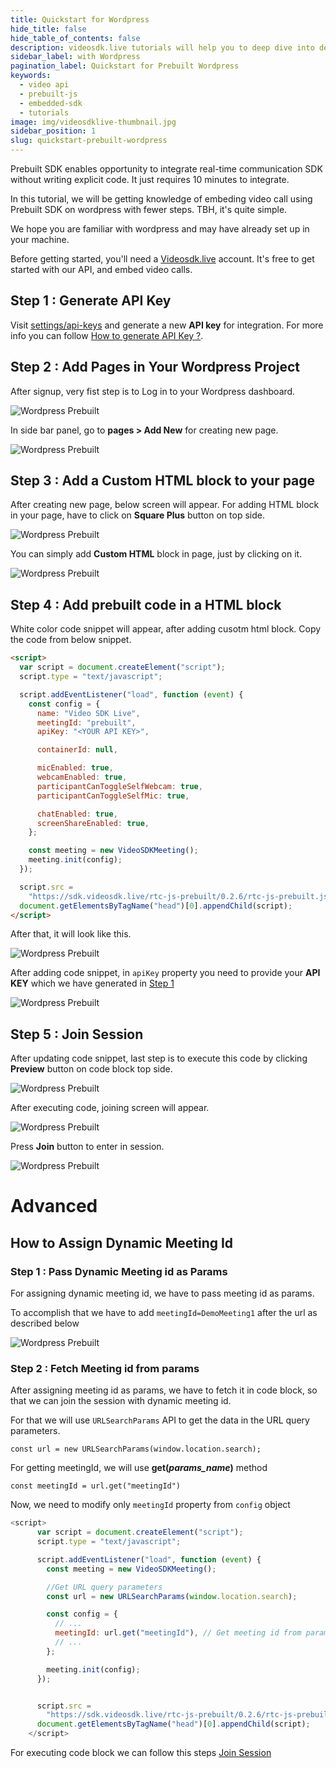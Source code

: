 ```yaml
---
title: Quickstart for Wordpress
hide_title: false
hide_table_of_contents: false
description: videosdk.live tutorials will help you to deep dive into details of all the SDK and API. We tried to include example of all the possible programming langaguges.
sidebar_label: with Wordpress
pagination_label: Quickstart for Prebuilt Wordpress
keywords:
  - video api
  - prebuilt-js
  - embedded-sdk
  - tutorials
image: img/videosdklive-thumbnail.jpg
sidebar_position: 1
slug: quickstart-prebuilt-wordpress
---
```


Prebuilt SDK enables opportunity to integrate real-time communication SDK without writing explicit code. It just requires 10 minutes to integrate.

In this tutorial, we will be getting knowledge of embeding video call using Prebuilt SDK on wordpress with fewer steps. TBH, it's quite simple.

We hope you are familiar with wordpress and may have already set up in your machine.

Before getting started, you'll need a [Videosdk.live](https://app.videosdk.live/login) account. It's free to get started with our API, and embed video calls.

## Step 1 : Generate API Key

Visit [settings/api-keys](https://app.videosdk.live/settings/api-keys) and generate a new **API key** for integration. For more info you can follow [How to generate API Key ?](https://docs.videosdk.live/docs/guide/prebuilt-video-and-audio-calling/signup-and-create-api).

## Step 2 : Add Pages in Your Wordpress Project

After signup, very fist step is to Log in to your Wordpress dashboard.

![Wordpress Prebuilt](/img/prebuilt/wordpress/wordpress-1.png)

In side bar panel, go to **pages > Add New** for creating new page.

![Wordpress Prebuilt](/img/prebuilt/wordpress/wordpress-2.png)

## Step 3 : Add a Custom HTML block to your page

After creating new page, below screen will appear. For adding HTML block in your page, have to click on **Square Plus** button on top side.

![Wordpress Prebuilt](/img/prebuilt/wordpress/wordpress-3.png)

You can simply add **Custom HTML** block in page, just by clicking on it.

![Wordpress Prebuilt](/img/prebuilt/wordpress/wordpress-4.png)

## Step 4 : Add prebuilt code in a HTML block

White color code snippet will appear, after adding cusotm html block.
Copy the code from below snippet.

```html title="index.html"
<script>
  var script = document.createElement("script");
  script.type = "text/javascript";

  script.addEventListener("load", function (event) {
    const config = {
      name: "Video SDK Live",
      meetingId: "prebuilt",
      apiKey: "<YOUR API KEY>",

      containerId: null,

      micEnabled: true,
      webcamEnabled: true,
      participantCanToggleSelfWebcam: true,
      participantCanToggleSelfMic: true,

      chatEnabled: true,
      screenShareEnabled: true,
    };

    const meeting = new VideoSDKMeeting();
    meeting.init(config);
  });

  script.src =
    "https://sdk.videosdk.live/rtc-js-prebuilt/0.2.6/rtc-js-prebuilt.js";
  document.getElementsByTagName("head")[0].appendChild(script);
</script>
```

After that, it will look like this.

![Wordpress Prebuilt](/img/prebuilt/wordpress/wordpress-5.png)

After adding code snippet, in `apiKey` property you need to provide your **API KEY** which we have generated in [Step 1](/docs/tutorials/realtime-communication/prebuilt-sdk/quickstart-prebuilt-wordpress#step-1--generate-api-key)

![Wordpress Prebuilt](/img/prebuilt/wordpress/wordpress-6.png)

## Step 5 : Join Session

After updating code snippet, last step is to execute this code by clicking **Preview** button on code block top side.

![Wordpress Prebuilt](/img/prebuilt/wordpress/wordpress-7.png)

After executing code, joining screen will appear.

![Wordpress Prebuilt](/img/prebuilt/wordpress/wordpress-8.png)

Press **Join** button to enter in session.

![Wordpress Prebuilt](/img/prebuilt/wordpress/wordpress-9.png)

# Advanced

## How to Assign Dynamic Meeting Id

### Step 1 : Pass Dynamic Meeting id as Params

For assigning dynamic meeting id, we have to pass meeting id as params.

To accomplish that we have to add `meetingId=DemoMeeting1` after the url as described below

![Wordpress Prebuilt](/img/prebuilt/wordpress/wordpress-10.png)

### Step 2 : Fetch Meeting id from params

After assigning meeting id as params, we have to fetch it in code block, so that we can join the session with dynamic meeting id.

For that we will use `URLSearchParams` API to get the data in the URL query parameters.

`const url = new URLSearchParams(window.location.search);`

For getting meetingId, we will use **get(_params_name_)** method

`const meetingId = url.get("meetingId") `

Now, we need to modify only `meetingId` property from `config` object

```js
<script>
      var script = document.createElement("script");
      script.type = "text/javascript";

      script.addEventListener("load", function (event) {
        const meeting = new VideoSDKMeeting();

        //Get URL query parameters
        const url = new URLSearchParams(window.location.search);

        const config = {
          // ...
          meetingId: url.get("meetingId"), // Get meeting id from params.
          // ...
        };

        meeting.init(config);
      });


      script.src =
        "https://sdk.videosdk.live/rtc-js-prebuilt/0.2.6/rtc-js-prebuilt.js";
      document.getElementsByTagName("head")[0].appendChild(script);
    </script>
```

For executing code block we can follow this steps [Join Session](/docs/tutorials/realtime-communication/prebuilt-sdk/quickstart-prebuilt-wordpress#step-5--join-session)
